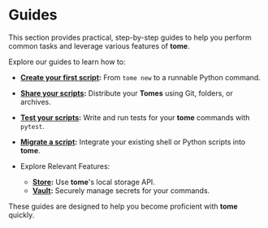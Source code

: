 # Guides

This section provides practical, step-by-step guides to help you perform common
tasks and leverage various features of **tome**.

Explore our guides to learn how to:

* **[Create your first script](first_script.md):** From `tome new` to a runnable
  Python command.
* **[Share your scripts](share.md):** Distribute your **Tomes** using Git,
  folders, or archives.
* **[Test your scripts](testing.md):** Write and run tests for your **tome**
  commands with `pytest`.
* **[Migrate a script](migrate_script.md):** Integrate your existing shell or
  Python scripts into **tome**.
* Explore Relevant Features:

    * **[Store](features/store.md):** Use **tome**'s local storage API.
    * **[Vault](features/vault.md):** Securely manage secrets for your commands.

These guides are designed to help you become proficient with **tome** quickly.
